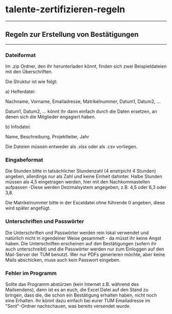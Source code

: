 # talente-zertifizieren-regeln
---

## Regeln zur Erstellung von Bestätigungen
---
### Dateiformat

Im .zip Ordner, den ihr herunterladen könnt, finden sich zwei Beispieldateien mit den Überschriften.

Die Struktur ist wie folgt:

a) Helferdatei:

Nachname, Vorname, Emailadresse, Matrikelnummer, Datum1, Datum2, ...

Datum1, Datum2, ... könnt ihr dann einfach durch die Daten ersetzen, an denen sich die Mitglieder engagiert haben.

b) Infodatei:

Name, Beschreibung, Projektleiter, Jahr

Die Dateien müssen entweder als .xlsx oder als .csv vorliegen.

### Eingabeformat

Die Stunden bitte in tatsächlicher Stundenzahl (4 enstrpicht 4 Stunden) angeben, allerdings nur als Zahl und keine Einheit dahinter.
Halbe Stunden müssen als 4,5 eingetragen werden, hier mit den Nachkommastellen aufpassen -Diese werden Dezimalsystem angegeben, z.B. 4,5 oder 6,3 oder 3,8.

Die Matrikelnummer bitte in der Exceldatei ohne führende 0 angeben, diese wird später angefügt.

### Unterschriften und Passwörter

Die Unterschriften und Passwörter werden rein lokal verwendet und natürlich nicht in irgendeiner Weise gesammelt - da müsst ihr keine Angst haben. Die Unterschriften erscheinen auf den Bestätigungen (sofern ihr auch unterschreibt) und die Passwörter werden nur zum Einloggen auf den Mail-Server der TUM benutzt. Wer nur PDFs generieren möchte, aber keine Mails abschicken, muss auch kein Passwort eingeben.

### Fehler im Programm

Sollte das Programm abstürzen (kein Internet z.B. während des Mailsendens), dann ist es an euch, die Excel Datei auf den Stand zu bringen, dass die, die schon ein Bestätigung erhalten haben, nicht noch eine Erhalten. Ihr könnt dazu einfach bei eurer TUM Emailadresse im "Sent"-Ordner nachschauen, was bereits versendet wurde.
